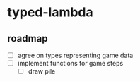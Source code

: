 # typed-lambda

## roadmap

- [ ] agree on types representing game data
- [ ] implement functions for game steps
  - [ ] draw pile
